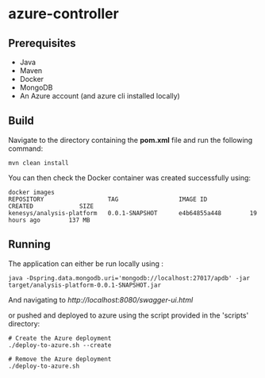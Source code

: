 # azure-controller
## Prerequisites
- Java
- Maven
- Docker
- MongoDB
- An Azure account (and azure cli installed locally)
## Build
Navigate to the directory containing the **pom.xml** file and run the following command:
```
mvn clean install
```
You can then check the Docker container was created successfully using:
```
docker images
REPOSITORY                  TAG                 IMAGE ID            CREATED             SIZE
kenesys/analysis-platform   0.0.1-SNAPSHOT      e4b64855a448        19 hours ago        137 MB
```
## Running
The application can either be run locally using :
```
java -Dspring.data.mongodb.uri='mongodb://localhost:27017/apdb' -jar target/analysis-platform-0.0.1-SNAPSHOT.jar
```
And navigating to *http://localhost:8080/swagger-ui.html*

or pushed and deployed to azure using the script provided in the 'scripts' directory:
```
# Create the Azure deployment
./deploy-to-azure.sh --create

# Remove the Azure deployment
./deploy-to-azure.sh
```